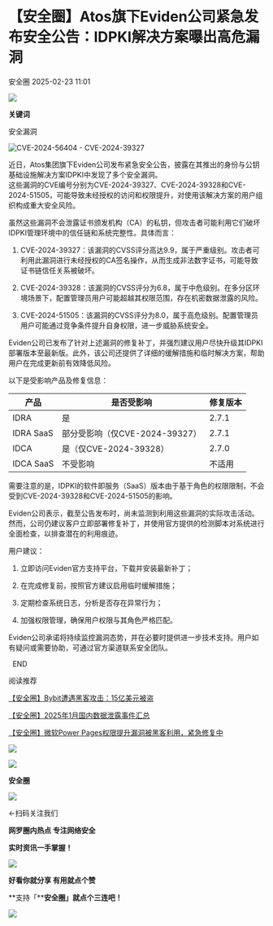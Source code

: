 #  【安全圈】Atos旗下Eviden公司紧急发布安全公告：IDPKI解决方案曝出高危漏洞   
 安全圈   2025-02-23 11:01  
  
![](https://mmbiz.qpic.cn/sz_mmbiz_png/aBHpjnrGylgOvEXHviaXu1fO2nLov9bZ055v7s8F6w1DD1I0bx2h3zaOx0Mibd5CngBwwj2nTeEbupw7xpBsx27Q/640?wx_fmt=other&from=appmsg&tp=webp&wxfrom=5&wx_lazy=1&wx_co=1 "")  
  
  
**关键词**  
  
  
  
安全漏洞  
  
  
![CVE-2024-56404 - CVE-2024-39327](https://mmbiz.qpic.cn/sz_mmbiz_jpg/aBHpjnrGylgflLibV2lwePwibBUAxQoPT1xFNscffgDRflqMqE5lxmNLJOpMgdCIXf2SicIWXYMDzTPF19mMYVIXg/640?wx_fmt=other&from=appmsg "")  
  
近日，Atos集团旗下Eviden公司发布紧急安全公告，披露在其推出的身份与公钥基础设施解决方案IDPKI中发现了多个安全漏洞。  
这些漏洞的CVE编号分别为CVE-2024-39327、CVE-2024-39328和CVE-2024-51505，可能导致未经授权的访问和权限提升，对使用该解决方案的用户组织构成重大安全风险。  
  
虽然这些漏洞不会泄露证书颁发机构（CA）的私钥，但攻击者可能利用它们破坏IDPKI管理环境中的信任链和系统完整性。具体而言：  
1. CVE-2024-39327：该漏洞的CVSS评分高达9.9，属于严重级别。攻击者可利用此漏洞进行未经授权的CA签名操作，从而生成非法数字证书，可能导致证书链信任关系被破坏。  
  
1. CVE-2024-39328：该漏洞的CVSS评分为6.8，属于中危级别。在多分区环境场景下，配置管理员用户可能超越其权限范围，存在机密数据泄露的风险。  
  
1. CVE-2024-51505：该漏洞的CVSS评分为8.0，属于高危级别。配置管理员用户可能通过竞争条件提升自身权限，进一步威胁系统安全。  
  
Eviden公司已发布了针对上述漏洞的修复补丁，并强烈建议用户尽快升级其IDPKI部署版本至最新版。此外，该公司还提供了详细的缓解措施和临时解决方案，帮助用户在完成更新前有效降低风险。  
  
以下是受影响产品及修复信息：  
<table><thead style="-webkit-tap-highlight-color: transparent;"><tr style="-webkit-tap-highlight-color: transparent;"><th style=" -webkit-tap-highlight-color: transparent ; ; ; ; ; ; ; ; ; ; ; ; ; ; ">产品</th><th style=" -webkit-tap-highlight-color: transparent ; ; ; ; ; ; ; ; ; ; ; ; ; ; ">是否受影响</th><th style=" -webkit-tap-highlight-color: transparent ; ; ; ; ; ; ; ; ; ; ; ; ; ; ">修复版本</th></tr></thead><tbody style="-webkit-tap-highlight-color: transparent;"><tr style="-webkit-tap-highlight-color: transparent;"><td style=" -webkit-tap-highlight-color: transparent ; ; ; ; ; ; ; ; ; ; ; ; ">IDRA</td><td style=" -webkit-tap-highlight-color: transparent ; ; ; ; ; ; ; ; ; ; ; ; ">是</td><td style=" -webkit-tap-highlight-color: transparent ; ; ; ; ; ; ; ; ; ; ; ; ">2.7.1</td></tr><tr style="-webkit-tap-highlight-color: transparent;"><td style=" -webkit-tap-highlight-color: transparent ; ; ; ; ; ; ; ; ; ; ; ; ">IDRA SaaS</td><td style=" -webkit-tap-highlight-color: transparent ; ; ; ; ; ; ; ; ; ; ; ; ">部分受影响（仅CVE-2024-39327）</td><td style=" -webkit-tap-highlight-color: transparent ; ; ; ; ; ; ; ; ; ; ; ; ">2.7.1</td></tr><tr style="-webkit-tap-highlight-color: transparent;"><td style=" -webkit-tap-highlight-color: transparent ; ; ; ; ; ; ; ; ; ; ; ; ">IDCA</td><td style=" -webkit-tap-highlight-color: transparent ; ; ; ; ; ; ; ; ; ; ; ; ">是（仅CVE-2024-39328）</td><td style=" -webkit-tap-highlight-color: transparent ; ; ; ; ; ; ; ; ; ; ; ; ">2.7.0</td></tr><tr style="-webkit-tap-highlight-color: transparent;"><td style=" -webkit-tap-highlight-color: transparent ; ; ; ; ; ; ; ; ; ; ; ; ">IDCA SaaS</td><td style=" -webkit-tap-highlight-color: transparent ; ; ; ; ; ; ; ; ; ; ; ; ">不受影响</td><td style=" -webkit-tap-highlight-color: transparent ; ; ; ; ; ; ; ; ; ; ; ; ">不适用</td></tr></tbody></table>  
  
需要注意的是，IDPKI的软件即服务（SaaS）版本由于基于角色的权限限制，不会受到CVE-2024-39328和CVE-2024-51505的影响。  
  
Eviden公司表示，截至公告发布时，尚未监测到利用这些漏洞的实际攻击活动。然而，公司仍建议客户立即部署修复补丁，并使用官方提供的检测脚本对系统进行全面检查，以排查潜在的利用痕迹。  
  
用户建议：  
1. 立即访问Eviden官方支持平台，下载并安装最新补丁；  
  
1. 在完成修复前，按照官方建议启用临时缓解措施；  
  
1. 定期检查系统日志，分析是否存在异常行为；  
  
1. 加强权限管理，确保用户权限与其角色严格匹配。  
  
Eviden公司承诺将持续监控漏洞态势，并在必要时提供进一步技术支持。用户如有疑问或需要协助，可通过官方渠道联系安全团队。  
  
  
  END    
  
  
阅读推荐  
  
  
[【安全圈】Bybit遭遇黑客攻击：15亿美元被盗](https://mp.weixin.qq.com/s?__biz=MzIzMzE4NDU1OQ==&mid=2652068081&idx=1&sn=9323a8a39c23ab689a6250fecadc821d&scene=21#wechat_redirect)  
  
  
  
[【安全圈】2025年1月国内数据泄露事件汇总](https://mp.weixin.qq.com/s?__biz=MzIzMzE4NDU1OQ==&mid=2652068081&idx=2&sn=265740774dab2618251d31c1513db09f&scene=21#wechat_redirect)  
  
  
  
[【安全圈】微软Power Pages权限提升漏洞被黑客利用，紧急修复中](https://mp.weixin.qq.com/s?__biz=MzIzMzE4NDU1OQ==&mid=2652068081&idx=3&sn=6d7fd58dc0942e6b518c29bfda1a134e&scene=21#wechat_redirect)  
  
  
  
  
![](https://mmbiz.qpic.cn/mmbiz_gif/aBHpjnrGylgeVsVlL5y1RPJfUdozNyCEft6M27yliapIdNjlcdMaZ4UR4XxnQprGlCg8NH2Hz5Oib5aPIOiaqUicDQ/640?wx_fmt=gif "")  
  
  
  
![](https://mmbiz.qpic.cn/mmbiz_png/aBHpjnrGylgeVsVlL5y1RPJfUdozNyCEDQIyPYpjfp0XDaaKjeaU6YdFae1iagIvFmFb4djeiahnUy2jBnxkMbaw/640?wx_fmt=png "")  
  
**安全圈**  
  
![](https://mmbiz.qpic.cn/mmbiz_gif/aBHpjnrGylgeVsVlL5y1RPJfUdozNyCEft6M27yliapIdNjlcdMaZ4UR4XxnQprGlCg8NH2Hz5Oib5aPIOiaqUicDQ/640?wx_fmt=gif "")  
  
  
←扫码关注我们  
  
**网罗圈内热点 专注网络安全**  
  
**实时资讯一手掌握！**  
  
  
![](https://mmbiz.qpic.cn/mmbiz_gif/aBHpjnrGylgeVsVlL5y1RPJfUdozNyCE3vpzhuku5s1qibibQjHnY68iciaIGB4zYw1Zbl05GQ3H4hadeLdBpQ9wEA/640?wx_fmt=gif "")  
  
**好看你就分享 有用就点个赞**  
  
**支持「****安全圈」就点个三连吧！**  
  
![](https://mmbiz.qpic.cn/mmbiz_gif/aBHpjnrGylgeVsVlL5y1RPJfUdozNyCE3vpzhuku5s1qibibQjHnY68iciaIGB4zYw1Zbl05GQ3H4hadeLdBpQ9wEA/640?wx_fmt=gif "")  
  
  
